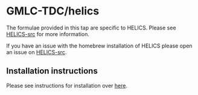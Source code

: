 # GMLC-TDC/helics

The formulae provided in this tap are specific to HELICS. Please see [HELICS-src](https://github.com/GMLC-TDC/HELICS-src) for more information.

If you have an issue with the homebrew installation of HELICS please open an issue on [HELICS-src](https://github.com/GMLC-TDC/HELICS-src).

## Installation instructions

Please see instructions for installation over [here](https://gmlc-tdc.github.io/HELICS-src/installation/mac.html).
